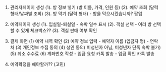 1. 관리자페이지 생성
   (1). 방 정보 넣기 (방 이름, 가격, 인원 등)
   (2). 예약 조회 (달력 형태/날짜별 조회)
   (3). 방 막기 (달력 형태)
         - 방을 막으시겠습니까? 팝업

2. 예약페이지 생성
   (1). 입실일-퇴실일 - 숙박 일수 표시
   (2). 객실 선택 - 여러 방 선택할 수 있게 체크박스??
   (3). 객실 판매 여부 확인

3. 결제 화면
   (1) 예약 내역 확인
   (2) 예약 정보 입력
        - 예약자 이름 (입금자 명)
        - 연락처
   (3) 개인정보 수집 동의
   (4) 성인 동의( 미성년자 아님, 미성년자 단독 숙박 불가)
   (5) 취소 수수료
   (6) 계좌번호 작성
       - 입금 요청 카톡 발송
       - 입금 확인 카톡 발송

4. 예약확정을 해야할까?? (고민)
  
